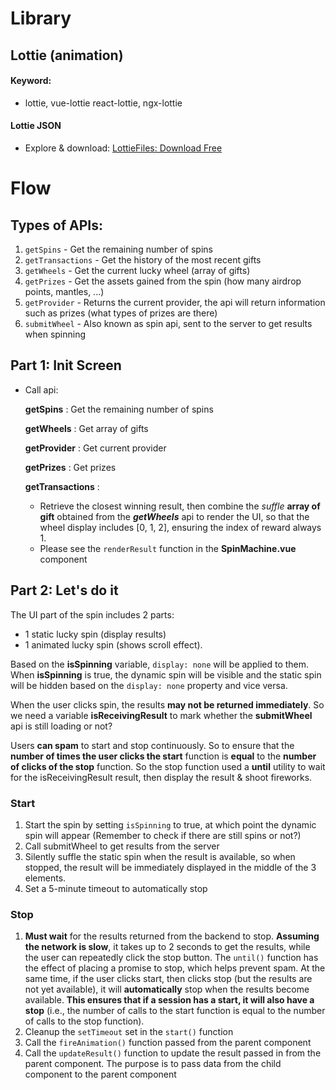 # Library

## Lottie (animation)

#### Keyword:

- lottie, vue-lottie react-lottie, ngx-lottie

#### Lottie JSON

- Explore & download: [LottieFiles: Download Free](https://lottiefiles.com/)

# Flow

## Types of APIs:

1. `getSpins` - Get the remaining number of spins
2. `getTransactions` - Get the history of the most recent gifts
3. `getWheels` - Get the current lucky wheel (array of gifts)
4. `getPrizes` - Get the assets gained from the spin (how many airdrop points, mantles, ...)
5. `getProvider` - Returns the current provider, the api will return information such as prizes (what types of prizes are there)
6. `submitWheel` - Also known as spin api, sent to the server to get results when spinning

## Part 1: Init Screen

- Call api:

  **getSpins** : Get the remaining number of spins
  
  **getWheels** : Get array of gifts
  
  **getProvider** : Get current provider
  
  **getPrizes** : Get prizes
  
  **getTransactions** :
  - Retrieve the closest winning result, then combine the _suffle_ **array of gift** obtained from the **_getWheels_** api to render the UI, so that the wheel display includes [0, 1, 2], ensuring the index of reward always 1.
  - Please see the `renderResult` function in the **SpinMachine.vue** component

## Part 2: Let's do it

The UI part of the spin includes 2 parts:

- 1 static lucky spin (display results)
- 1 animated lucky spin (shows scroll effect).

Based on the **isSpinning** variable, `display: none` will be applied to them. When **isSpinning** is true, the dynamic spin will be visible and the static spin will be hidden based on the `display: none` property and vice versa.

When the user clicks spin, the results **may not be returned immediately**. So we need a variable **isReceivingResult** to mark whether the **submitWheel** api is still loading or not?

Users **can spam** to start and stop continuously. So to ensure that the **number of times the user clicks the start** function is **equal** to the **number of clicks of the stop** function. So the stop function used a **until** utility to wait for the isReceivingResult result, then display the result & shoot fireworks.

### Start

1. Start the spin by setting `isSpinning` to true, at which point the dynamic spin will appear (Remember to check if there are still spins or not?)
2. Call submitWheel to get results from the server
3. Silently suffle the static spin when the result is available, so when stopped, the result will be immediately displayed in the middle of the 3 elements.
4. Set a 5-minute timeout to automatically stop

### Stop

1. **Must wait** for the results returned from the backend to stop. **Assuming the network is slow**, it takes up to 2 seconds to get the results, while the user can repeatedly click the stop button. The `until()` function has the effect of placing a promise to stop, which helps prevent spam. At the same time, if the user clicks start, then clicks stop (but the results are not yet available), it will **automatically** stop when the results become available. **This ensures that if a session has a start, it will also have a stop** (i.e., the number of calls to the start function is equal to the number of calls to the stop function).
2. Cleanup the `setTimeout` set in the `start()` function
3. Call the `fireAnimation()` function passed from the parent component
4. Call the `updateResult()` function to update the result passed in from the parent component. The purpose is to pass data from the child component to the parent component
